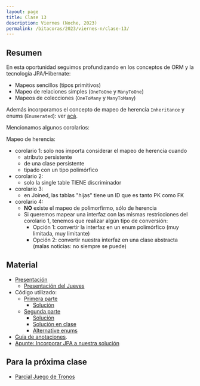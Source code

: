 ```yaml
---
layout: page
title: Clase 13
description: Viernes (Noche, 2023)
permalink: /bitacoras/2023/viernes-n/clase-13/
---
```


## Resumen

En esta oportunidad seguimos profundizando en los conceptos de ORM y la tecnología JPA/Hibernate:

 - Mapeos sencillos (tipos primitivos)
 - Mapeo de relaciones simples (`OneToOne` y `ManyToOne`)
 - Mapeos de colecciones (`OneToMany` y `ManyToMany`)

Además incorporamos el concepto de mapeo de herencia `Inheritance` y enums  (`Enumerated`): ver [acá](https://github.com/dds-utn/jpa-proof-of-concept-template/blob/futbol-extendido-herencia/README.md#parte-3-herencia).

Mencionamos algunos corolarios:

Mapeo de herencia:

- corolario 1:  solo nos importa considerar el mapeo de herencia cuando
  - atributo persistente
  - de una clase persistente
  - tipado con un tipo polimórfico
- corolario 2:
  - solo la single table TIENE discriminador
- corolario 3:
  - en Joined, las tablas "hijas" tiene un ID que es tanto PK como FK
- corolario 4:
  - **NO** existe el mapeo de polimorfirmo, sólo de herencia
  - Si queremos mapear una interfaz con las mismas restricciones del corolario 1, tenemos que realizar algún tipo de conversión:
    - Opción 1: convertir la interfaz en un enum polimórfico (muy limitada, muy limitante)
    - Opción 2: convertir nuestra interfaz en una clase abstracta (malas noticias: no siempre se puede)

## Material

- [Presentación](https://docs.google.com/presentation/d/1v7fZvU_-kKjSHXKQBXhQpwsq0Taizm6TgWSTSRwrdzE/edit)
  - [Presentación del Jueves](https://docs.google.com/presentation/d/14xaa6U5DOsKBPnenWADOILN9vt-mNMYTyR4VjHOTOQ8/edit)
- Código utilizado:
  - [Primera parte](https://github.com/dds-utn/jpa-proof-of-concept-template/tree/futbol-extendido-sin-mapeos)
    - [Solución](https://github.com/dds-utn/jpa-proof-of-concept-template/blob/futbol-extendido/README.md#parte-2-extensiones)
  - [Segunda parte](https://github.com/dds-utn/jpa-proof-of-concept-template/tree/futbol-extendido-herencia-sin-mapeos)
    - [Solución](https://github.com/dds-utn/jpa-proof-of-concept-template/tree/futbol-extendido-herencia)
    - [Solución en clase](https://github.com/dds-utn/jpa-proof-of-concept-template/tree/futbol-extendido-herencia-en-clase-2023)
    - [Alternative enums](https://github.com/dds-utn/jpa-proof-of-concept-template/tree/futbol-extendido-herencia-alternativa-enums)
- [Guía de anotaciones](https://docs.google.com/document/d/1jWtehhVCFYECKvpdcCxnEgWZFCv2fR2WPyUJSoiX3II/edit#heading=h.r09lefmcufkn).
- [Apunte: Incorporar JPA a nuestra solución](https://docs.google.com/document/d/1dYvrVLRbFE9qwuKj5biz9oRBaRzj-K6ujIKOXNan02s/edit?ts=57e1f2b8#heading=h.kkyach7i1h8n)


## Para la próxima clase

- [Parcial Juego de Tronos](https://docs.google.com/document/d/1Qjgq_KS73UUn8337LEoXi_M28wtgi-EkBuaQ7N-9Ks4/edit#heading=h.tlw7c15gv98x)
